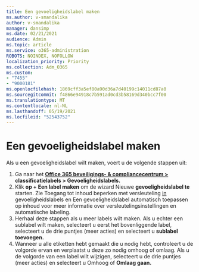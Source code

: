 ```yaml
---
title: Een gevoeligheidslabel maken
ms.author: v-smandalika
author: v-smandalika
manager: dansimp
ms.date: 02/21/2021
audience: Admin
ms.topic: article
ms.service: o365-administration
ROBOTS: NOINDEX, NOFOLLOW
localization_priority: Priority
ms.collection: Adm_O365
ms.custom:
- "7455"
- "9000181"
ms.openlocfilehash: 1869cff3a5ef80a90d36a7d40199c14011cd87a0
ms.sourcegitcommit: f4866e94918c7b591ad0cd3b58169d340bcc7f00
ms.translationtype: MT
ms.contentlocale: nl-NL
ms.lasthandoff: 05/19/2021
ms.locfileid: "52543752"
---
```

# <a name="create-a-sensitivity-label"></a>Een gevoeligheidslabel maken

Als u een gevoeligheidslabel wilt maken, voert u de volgende stappen uit:

1. Ga naar het **[Office 365 beveiligings- & compliancecentrum >](https://sip.protection.office.com/) classificatielabels > Gevoeligheidslabels.**
2. Klik **op + Een label maken** om de wizard Nieuwe **gevoeligheidslabel te** starten. Zie Toegang tot inhoud beperken met versleuteling [in](/microsoft-365/compliance/encryption-sensitivity-labels) gevoeligheidslabels en [](/microsoft-365/compliance/apply-sensitivity-label-automatically)Een gevoeligheidslabel automatisch toepassen op inhoud voor meer informatie over versleutelingsinstellingen en automatische labeling.
3. Herhaal deze stappen als u meer labels wilt maken. Als u echter een sublabel wilt maken, selecteert u eerst het bovenliggende label, selecteert u de drie puntjes (meer acties) en selecteert u **sublabel toevoegen.**
4. Wanneer u alle etiketten hebt gemaakt die u nodig hebt, controleert u de volgorde ervan en verplaatst u deze zo nodig omhoog of omlaag. Als u de volgorde van een label wilt wijzigen, selecteert u de drie puntjes (meer acties) en selecteert u Omhoog of **Omlaag gaan.**  
